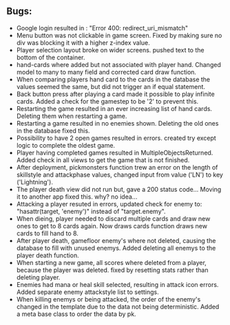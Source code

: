 ## Bugs:

- Google login resulted in : "Error 400: redirect_uri_mismatch"
- Menu button was not clickable in game screen. Fixed by making sure no div was blocking it with a higher z-index value.
- Player selection layout broke on wider screens. pushed text to the bottom of the container.
- hand-cards where added but not associated with player hand. Changed model to many to many field and corrected card draw function.
- When comparing players hand card to the cards in the database the values seemed the same, but did not trigger an if equal statement.
- Back button press after playing a card made it possible to play infinite cards. Added a check for the gamestep to be '2' to prevent this.
- Restarting the game resulted in an ever increasing list of hand cards. Deleting them when restarting a game.
- Restarting a game resulted in no enemies shown. Deleting the old ones in the database fixed this.
- Possibility to have 2 open games resulted in errors. created try except logic to complete the oldest game.
- Player having completed games resulted in MultipleObjectsReturned. Added check in all views to get the game that is not finished.
- After deployment, pickmonsters function trew an error on the length of skillstyle and attackphase values, changed input from value ('LN') to key ('Lightning').
- The player death view did not run but, gave a 200 status code... Moving it to another app fixed this. why? no idea...
- Attacking a player resuted in errors, updated check for enemy to: "hasattr(target, 'enemy')" instead of "target.enemy".
- When dieing, player needed to discard multiple cards and draw new ones to get to 8 cards again. Now draws cards function draws new cards to fill hand to 8.
- After player death, gamefloor enemy's where not deleted, causing the database to fill with unused enemys. Added deleting all enemys to the player death function.
- When starting a new game, all scores where deleted from a player, because the player was deleted. fixed by resetting stats rather than deleting player.
- Enemies had mana or heal skill selected, resulting in attack icon errors. Added separate enemy attackstyle list to settings.
- When killing enemys or being attacked, the order of the enemy's changed in the template due to the data not being deterministic. Added a meta base class to order the data by pk.

